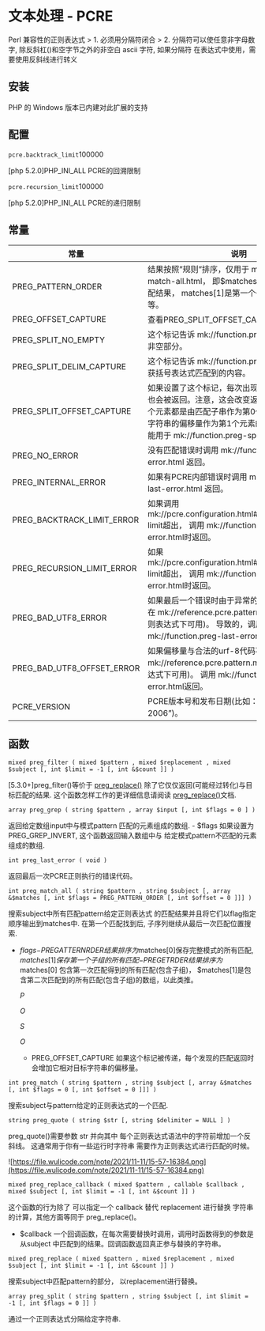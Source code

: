 # 文本处理 - PCRE

Perl 兼容性的正则表达式 > 1. 必须用分隔符闭合 > 2. 分隔符可以使任意非字母数字, 除反斜杠()和空字节之外的非空白 ascii 字符, 如果分隔符 在表达式中使用，需要使用反斜线进行转义

## 安装

PHP 的 Windows 版本已内建对此扩展的支持

## 配置

`pcre.backtrack_limit`100000

[php 5.2.0]PHP_INI_ALL PCRE的回溯限制

`pcre.recursion_limit`100000

[php 5.2.0]PHP_INI_ALL PCRE的递归限制

## 常量

| 常量                         | 说明                                                                                                                              | 开始    |
|----------------------------|---------------------------------------------------------------------------------------------------------------------------------|-------|
| PREG_PATTERN_ORDER         | 结果按照”规则”排序，仅用于 mk://function.preg-match-all.html， 即$matches[0]是完整规则的匹配结果， matches[1]是第一个子组匹配的结果，等等。                             | since ||PREGSETORDER|结果按照” 集合” 排序，仅用于[pregmatchall()](mk : //function.preg − match − all.html)，即matches[0]保存第一次匹配结果的所有结果(包含子组)信息, $matches[1]保存第二次的结果信息，等等。 |  |
| PREG_OFFSET_CAPTURE        | 查看PREG_SPLIT_OFFSET_CAPTURE的描述。                                                                                                 | 4.3.0 |
| PREG_SPLIT_NO_EMPTY        | 这个标记告诉 mk://function.preg-split.html进返回非空部分。                                                                                    |       |
| PREG_SPLIT_DELIM_CAPTURE   | 这个标记告诉 mk://function.preg-split.html同时捕获括号表达式匹配到的内容。                                                                            | 4.0.5 |
| PREG_SPLIT_OFFSET_CAPTURE  | 如果设置了这个标记，每次出现的匹配子串的偏移量也会被返回。注意，这会改变返回数组中的值， 每个元素都是由匹配子串作为第0个元素，它相对目标字符串的偏移量作为第1个元素的数组。这个 标记只能用于 mk://function.preg-split.html。 | 4.3.0 |
| PREG_NO_ERROR              | 没有匹配错误时调用 mk://function.preg-last-error.html 返回。                                                                                | 5.2.0 |
| PREG_INTERNAL_ERROR        | 如果有PCRE内部错误时调用 mk://function.preg-last-error.html 返回。                                                                           | 5.2.0 |
| PREG_BACKTRACK_LIMIT_ERROR | 如果调用mk://pcre.configuration.html#ini.pcre.backtrack-limit超出， 调用 mk://function.preg-last-error.html时返回。                          | 5.2.0 |
| PREG_RECURSION_LIMIT_ERROR | 如果mk://pcre.configuration.html#ini.pcre.recursion-limit超出， 调用 mk://function.preg-last-error.html时返回。                            | 5.2.0 |
| PREG_BAD_UTF8_ERROR        | 如果最后一个错误时由于异常的utf-8数据(仅在运行在 mk://reference.pcre.pattern.modifiers.html正则表达式下可用)。 导致的，调用 mk://function.preg-last-error.html返回。   | 5.2.0 |
| PREG_BAD_UTF8_OFFSET_ERROR | 如果偏移量与合法的urf-8代码不匹配(仅在运行在 mk://reference.pcre.pattern.modifiers.html正则表达式下可用)。 调用 mk://function.preg-last-error.html返回。         | 5.3.0 |
| PCRE_VERSION               | PCRE版本号和发布日期(比如： “7.0 18-Dec-2006”)。                                                                                            | 5.2.4 |

## 函数

`mixed preg_filter ( mixed $pattern , mixed $replacement , mixed $subject [, int $limit = -1 [, int &$count ]] )`

[5.3.0+]preg_filter()等价于 [preg_replace()](mk://function.preg-replace.html) 除了它仅仅返回(可能经过转化)与目标匹配的结果.
这个函数怎样工作的更详细信息请阅读 [preg_replace()](mk://function.preg-replace.html)文档.

`array preg_grep ( string $pattern , array $input [, int $flags = 0 ] )`

返回给定数组input中与模式pattern 匹配的元素组成的数组. - $flags 如果设置为PREG_GREP_INVERT, 这个函数返回输入数组中与 给定模式pattern不匹配的元素组成的数组.

`int preg_last_error ( void )`

返回最后一次PCRE正则执行的错误代码。

`int preg_match_all ( string $pattern , string $subject [, array &$matches [, int $flags = PREG_PATTERN_ORDER [, int $offset = 0 ]]] )`

搜索subject中所有匹配pattern给定正则表达式 的匹配结果并且将它们以flag指定顺序输出到matches中. 在第一个匹配找到后, 子序列继续从最后一次匹配位置搜索.

- *flags*−*PREGATTERNRDER结果排序为*matches[0]保存完整模式的所有匹配, *matches*[1]*保存第一个子组的所有匹配*−*PREGETRDER结果排序为*matches[0]
  包含第一次匹配得到的所有匹配(包含子组)， $matches[1]是包含第二次匹配到的所有匹配(包含子组)的数组，以此类推。

  *P*

  *O*

  *S*

  *O*

    - PREG_OFFSET_CAPTURE 如果这个标记被传递，每个发现的匹配返回时会增加它相对目标字符串的偏移量。

`int preg_match ( string $pattern , string $subject [, array &$matches [, int $flags = 0 [, int $offset = 0 ]]] )`

搜索subject与pattern给定的正则表达式的一个匹配.

`string preg_quote ( string $str [, string $delimiter = NULL ] )`

preg_quote()需要参数 str 并向其中 每个正则表达式语法中的字符前增加一个反斜线。 这通常用于你有一些运行时字符串 需要作为正则表达式进行匹配的时候。

![https://file.wulicode.com/note/2021/11-11/15-57-16384.png](https://file.wulicode.com/note/2021/11-11/15-57-16384.png)

`mixed preg_replace_callback ( mixed $pattern , callable $callback , mixed $subject [, int $limit = -1 [, int &$count ]] )`

这个函数的行为除了 可以指定一个 callback 替代 replacement 进行替换 字符串的计算，其他方面等同于 preg_replace()。

- $callback 一个回调函数，在每次需要替换时调用，调用时函数得到的参数是从subject 中匹配到的结果。回调函数返回真正参与替换的字符串。

`mixed preg_replace ( mixed $pattern , mixed $replacement , mixed $subject [, int $limit = -1 [, int &$count ]] )`

搜索subject中匹配pattern的部分， 以replacement进行替换。

`array preg_split ( string $pattern , string $subject [, int $limit = -1 [, int $flags = 0 ]] )`

通过一个正则表达式分隔给定字符串.